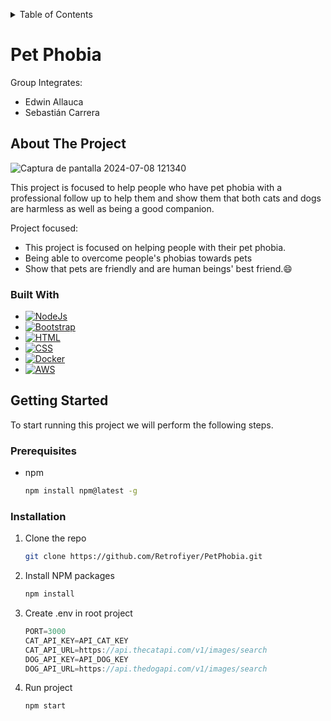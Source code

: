 <a id="readme-top"></a>

<!-- TABLE OF CONTENTS -->
<details>
  <summary>Table of Contents</summary>
  <ol>
    <li>
      <a href="#about-the-project">About The Project</a>
      <ul>
        <li><a href="#built-with">Built With</a></li>
      </ul>
    </li>
    <li>
      <a href="#getting-started">Getting Started</a>
      <ul>
        <li><a href="#prerequisites">Prerequisites</a></li>
        <li><a href="#installation">Installation</a></li>
      </ul>
    </li>
  </ol>
</details>

<div>
    <h1>Pet Phobia</h1>
    <p>Group Integrates:</p>
    <ul>
        <li>Edwin Allauca</li>
        <li>Sebastián Carrera</li>
    </ul>
</div>

## About The Project

![Captura de pantalla 2024-07-08 121340](https://github.com/Retrofiyer/PetPhobia/assets/90810854/ad978a6d-714c-4fc1-a009-8467cc6199f6)

This project is focused to help people who have pet phobia with a professional follow up to help them and show them that both cats and dogs are harmless as well as being a good companion.

Project focused:
* This project is focused on helping people with their pet phobia.
* Being able to overcome people's phobias towards pets
* Show that pets are friendly and are human beings' best friend.:smile:


### Built With

- [![NodeJs][node.js]][node-url]
- [![Bootstrap][bootstrap.com]][bootstrap-url]
- [![HTML][html.com]][html-url]
- [![CSS][css.com]][css-url]
- [![Docker][docker.com]][docker-url]
- [![AWS][aws.com]][aws-url]

<!-- GETTING STARTED -->
## Getting Started

To start running this project we will perform the following steps.

### Prerequisites

* npm
  ```sh
  npm install npm@latest -g
  ```

### Installation

1. Clone the repo
   ```sh
   git clone https://github.com/Retrofiyer/PetPhobia.git
   ```
2. Install NPM packages
   ```sh
   npm install
   ```
3. Create .env in root project
   ```js
   PORT=3000
   CAT_API_KEY=API_CAT_KEY
   CAT_API_URL=https://api.thecatapi.com/v1/images/search
   DOG_API_KEY=API_DOG_KEY
   DOG_API_URL=https://api.thedogapi.com/v1/images/search
   ```
4. Run project
   ```sh
   npm start
   ```


<!-- LINKS & IMAGES -->
[node.js]: https://img.shields.io/badge/Node.js-black?style=for-the-badge&logo=node.js&logoColor=white
[node-url]: https://nodejs.org/
[html.com]: https://img.shields.io/badge/HTML-black?style=for-the-badge&logo=html5&logoColor=white
[html-url]: https://developer.mozilla.org/en-US/docs/Web/HTML
[css.com]: https://img.shields.io/badge/CSS-black?style=for-the-badge&logo=css3&logoColor=white
[css-url]: https://developer.mozilla.org/en-US/docs/Web/CSS
[bootstrap.com]: https://img.shields.io/badge/Bootstrap-black?style=for-the-badge&logo=bootstrap&logoColor=white
[bootstrap-url]: https://getbootstrap.com/
[docker.com]: https://img.shields.io/badge/Docker-black?style=for-the-badge&logo=docker&logoColor=white
[docker-url]: https://www.docker.com/
[aws.com]: https://img.shields.io/badge/AWS-black?style=for-the-badge&logo=amazon-aws&logoColor=white
[aws-url]: https://aws.amazon.com/
